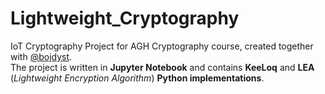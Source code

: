 # Lightweight_Cryptography 
IoT Cryptography Project for AGH Cryptography course, created together with [@bojdyst](https://www.github.com/bojdyst). <br>
The project is written in **Jupyter Notebook** and contains **KeeLoq** and **LEA** (*Lightweight Encryption Algorithm*) **Python implementations**.
